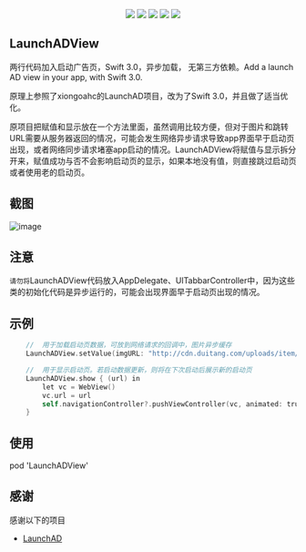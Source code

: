 <p align="center">
    <a href="https://github.com/jihongboo/LaunchADView"><img src="https://img.shields.io/badge/platform-ios-lightgrey.svg"></a>
    <a href="https://github.com/jihongboo/LaunchADView"><img src="https://img.shields.io/github/license/johnlui/Pitaya.svg?style=flat"></a>
    <a href="https://github.com/jihongboo/LaunchADView"><img src="https://img.shields.io/badge/language-Swift%203-orange.svg"></a>
    <a href="https://github.com/jihongboo/LaunchADView"><img src="https://img.shields.io/badge/Carthage-compatible-4BC51D.svg?style=flat"></a>
    <a href="https://github.com/jihongboo/LaunchADView"><img src="https://img.shields.io/travis/johnlui/Pitaya.svg"></a>
</p>

## LaunchADView

两行代码加入启动广告页，Swift 3.0，异步加载， 无第三方依赖。Add a launch AD view in your app, with Swift 3.0.

原理上参照了xiongoahc的LaunchAD项目，改为了Swift 3.0，并且做了适当优化。

原项目把赋值和显示放在一个方法里面，虽然调用比较方便，但对于图片和跳转URL需要从服务器返回的情况，可能会发生网络异步请求导致app界面早于启动页出现，或者网络同步请求堵塞app启动的情况。LaunchADView将赋值与显示拆分开来，赋值成功与否不会影响启动页的显示，如果本地没有值，则直接跳过启动页或者使用老的启动页。

## 截图

![image](https://raw.githubusercontent.com/jihongboo/LaunchADView/master/Screen.gif)

## 注意

`请勿将`LaunchADView代码放入AppDelegate、UITabbarController中，因为这些类的初始化代码是异步运行的，可能会出现界面早于启动页出现的情况。

## 示例

```objective-c
    //  用于加载启动页数据，可放到网络请求的回调中，图片异步缓存
    LaunchADView.setValue(imgURL: "http://cdn.duitang.com/uploads/item/201408/27/20140827062302_ymAJe.jpeg", webURL: "https://www.baidu.com", showTime: 3)

    //  用于显示启动页。若启动数据更新，则将在下次启动后展示新的启动页
    LaunchADView.show { (url) in
        let vc = WebView()
        vc.url = url
        self.navigationController?.pushViewController(vc, animated: true)
    }
```

## 使用

pod 'LaunchADView'

## 感谢

感谢以下的项目

- [LaunchAD](https://github.com/xiongoahc/LaunchAD) 
